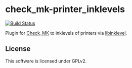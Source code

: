 # check\_mk-printer\_inklevels

[![Build Status](https://travis-ci.org/tom-mi/check_mk-printer_inklevels.svg?branch=master)](https://travis-ci.org/tom-mi/check_mk-printer_inklevels)

Plugin for [Check_MK](https://mathias-kettner.de/check_mk.html) to inklevels of printers via [libinklevel](http://libinklevel.sourceforge.net/).

## License

This software is licensed under GPLv2.
